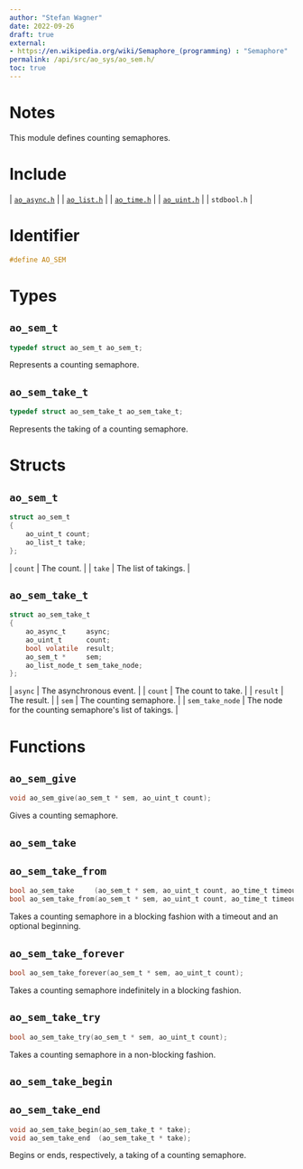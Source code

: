 ```yaml
---
author: "Stefan Wagner"
date: 2022-09-26
draft: true
external:
- https://en.wikipedia.org/wiki/Semaphore_(programming) : "Semaphore"
permalink: /api/src/ao_sys/ao_sem.h/
toc: true
---
```


# Notes

This module defines counting semaphores.

# Include

| [`ao_async.h`](ao_async.h.md) |
| [`ao_list.h`](../ao/ao_list.h.md) |
| [`ao_time.h`](ao_time.h.md) |
| [`ao_uint.h`](../ao/ao_uint.h.md) |
| `stdbool.h` |

# Identifier

```c
#define AO_SEM
```

# Types

## `ao_sem_t`

```c
typedef struct ao_sem_t ao_sem_t;
```

Represents a counting semaphore.

## `ao_sem_take_t`

```c
typedef struct ao_sem_take_t ao_sem_take_t;
```

Represents the taking of a counting semaphore.

# Structs

## `ao_sem_t`

```c
struct ao_sem_t
{
    ao_uint_t count;
    ao_list_t take;
};
```

| `count` | The count. |
| `take` | The list of takings. |

## `ao_sem_take_t`

```c
struct ao_sem_take_t
{
    ao_async_t     async;
    ao_uint_t      count;
    bool volatile  result;
    ao_sem_t *     sem;
    ao_list_node_t sem_take_node;
};
```

| `async` | The asynchronous event. |
| `count` | The count to take. |
| `result` | The result. |
| `sem` | The counting semaphore. |
| `sem_take_node` | The node for the counting semaphore's list of takings. |

# Functions

## `ao_sem_give`

```c
void ao_sem_give(ao_sem_t * sem, ao_uint_t count);
```

Gives a counting semaphore.

## `ao_sem_take`
## `ao_sem_take_from`

```c
bool ao_sem_take     (ao_sem_t * sem, ao_uint_t count, ao_time_t timeout);
bool ao_sem_take_from(ao_sem_t * sem, ao_uint_t count, ao_time_t timeout, ao_time_t beginning);
```

Takes a counting semaphore in a blocking fashion with a timeout and an optional beginning.

## `ao_sem_take_forever`

```c
bool ao_sem_take_forever(ao_sem_t * sem, ao_uint_t count);
```

Takes a counting semaphore indefinitely in a blocking fashion.

## `ao_sem_take_try`

```c
bool ao_sem_take_try(ao_sem_t * sem, ao_uint_t count);
```

Takes a counting semaphore in a non-blocking fashion.

## `ao_sem_take_begin`
## `ao_sem_take_end`

```c
void ao_sem_take_begin(ao_sem_take_t * take);
void ao_sem_take_end  (ao_sem_take_t * take);
```

Begins or ends, respectively, a taking of a counting semaphore.
